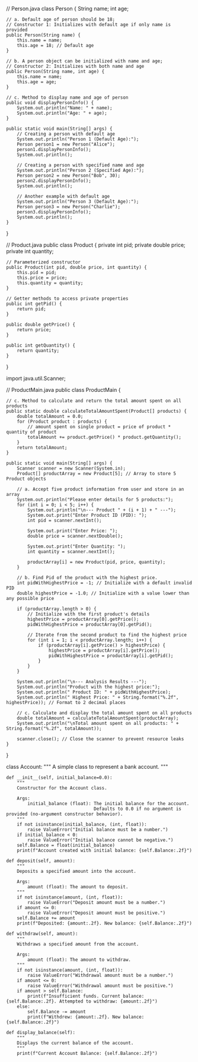 // Person.java
class Person {
    String name;
    int age;

    // a. Default age of person should be 18;
    // Constructor 1: Initializes with default age if only name is provided
    public Person(String name) {
        this.name = name;
        this.age = 18; // Default age
    }

    // b. A person object can be initialized with name and age;
    // Constructor 2: Initializes with both name and age
    public Person(String name, int age) {
        this.name = name;
        this.age = age;
    }

    // c. Method to display name and age of person
    public void displayPersonInfo() {
        System.out.println("Name: " + name);
        System.out.println("Age: " + age);
    }

    public static void main(String[] args) {
        // Creating a person with default age
        System.out.println("Person 1 (Default Age):");
        Person person1 = new Person("Alice");
        person1.displayPersonInfo();
        System.out.println();

        // Creating a person with specified name and age
        System.out.println("Person 2 (Specified Age):");
        Person person2 = new Person("Bob", 30);
        person2.displayPersonInfo();
        System.out.println();

        // Another example with default age
        System.out.println("Person 3 (Default Age):");
        Person person3 = new Person("Charlie");
        person3.displayPersonInfo();
        System.out.println();
    }
}




// Product.java
public class Product {
    private int pid;
    private double price;
    private int quantity;

    // Parameterized constructor
    public Product(int pid, double price, int quantity) {
        this.pid = pid;
        this.price = price;
        this.quantity = quantity;
    }

    // Getter methods to access private properties
    public int getPid() {
        return pid;
    }

    public double getPrice() {
        return price;
    }

    public int getQuantity() {
        return quantity;
    }
}


import java.util.Scanner;

// ProductMain.java
public class ProductMain {

    // c. Method to calculate and return the total amount spent on all products
    public static double calculateTotalAmountSpent(Product[] products) {
        double totalAmount = 0.0;
        for (Product product : products) {
            // amount spent on single product = price of product * quantity of product
            totalAmount += product.getPrice() * product.getQuantity();
        }
        return totalAmount;
    }

    public static void main(String[] args) {
        Scanner scanner = new Scanner(System.in);
        Product[] productArray = new Product[5]; // Array to store 5 Product objects

        // a. Accept five product information from user and store in an array
        System.out.println("Please enter details for 5 products:");
        for (int i = 0; i < 5; i++) {
            System.out.println("\n--- Product " + (i + 1) + " ---");
            System.out.print("Enter Product ID (PID): ");
            int pid = scanner.nextInt();

            System.out.print("Enter Price: ");
            double price = scanner.nextDouble();

            System.out.print("Enter Quantity: ");
            int quantity = scanner.nextInt();

            productArray[i] = new Product(pid, price, quantity);
        }

        // b. Find Pid of the product with the highest price.
        int pidWithHighestPrice = -1; // Initialize with a default invalid PID
        double highestPrice = -1.0; // Initialize with a value lower than any possible price

        if (productArray.length > 0) {
            // Initialize with the first product's details
            highestPrice = productArray[0].getPrice();
            pidWithHighestPrice = productArray[0].getPid();

            // Iterate from the second product to find the highest price
            for (int i = 1; i < productArray.length; i++) {
                if (productArray[i].getPrice() > highestPrice) {
                    highestPrice = productArray[i].getPrice();
                    pidWithHighestPrice = productArray[i].getPid();
                }
            }
        }

        System.out.println("\n--- Analysis Results ---");
        System.out.println("Product with the highest price:");
        System.out.println(" Product ID: " + pidWithHighestPrice);
        System.out.println(" Highest Price: " + String.format("%.2f", highestPrice)); // Format to 2 decimal places

        // c. Calculate and display the total amount spent on all products
        double totalAmount = calculateTotalAmountSpent(productArray);
        System.out.println("\nTotal amount spent on all products: " + String.format("%.2f", totalAmount));

        scanner.close(); // Close the scanner to prevent resource leaks
    }
}


class Account:
    """
    A simple class to represent a bank account.
    """

    def __init__(self, initial_balance=0.0):
        """
        Constructor for the Account class.

        Args:
            initial_balance (float): The initial balance for the account.
                                     Defaults to 0.0 if no argument is provided (no-argument constructor behavior).
        """
        if not isinstance(initial_balance, (int, float)):
            raise ValueError("Initial balance must be a number.")
        if initial_balance < 0:
            raise ValueError("Initial balance cannot be negative.")
        self.Balance = float(initial_balance)
        print(f"Account created with initial balance: {self.Balance:.2f}")

    def deposit(self, amount):
        """
        Deposits a specified amount into the account.

        Args:
            amount (float): The amount to deposit.
        """
        if not isinstance(amount, (int, float)):
            raise ValueError("Deposit amount must be a number.")
        if amount <= 0:
            raise ValueError("Deposit amount must be positive.")
        self.Balance += amount
        print(f"Deposited: {amount:.2f}. New balance: {self.Balance:.2f}")

    def withdraw(self, amount):
        """
        Withdraws a specified amount from the account.

        Args:
            amount (float): The amount to withdraw.
        """
        if not isinstance(amount, (int, float)):
            raise ValueError("Withdrawal amount must be a number.")
        if amount <= 0:
            raise ValueError("Withdrawal amount must be positive.")
        if amount > self.Balance:
            print(f"Insufficient funds. Current balance: {self.Balance:.2f}. Attempted to withdraw: {amount:.2f}")
        else:
            self.Balance -= amount
            print(f"Withdrew: {amount:.2f}. New balance: {self.Balance:.2f}")

    def display_balance(self):
        """
        Displays the current balance of the account.
        """
        print(f"Current Account Balance: {self.Balance:.2f}")
